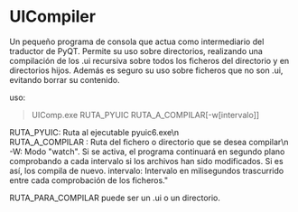 # UICompiler

Un pequeño programa de consola que actua como intermediario del traductor de PyQT. Permite su uso sobre directorios, realizando una compilación de los .ui recursiva sobre todos los ficheros del directorio y en directorios hijos. Además es seguro su uso sobre ficheros que no son .ui, evitando borrar su contenido.

uso:

> UIComp.exe RUTA_PYUIC RUTA_A_COMPILAR[-w[intervalo]]

RUTA_PYUIC: Ruta al ejecutable pyuic6.exe\n\
RUTA_A_COMPILAR : Ruta del fichero o directorio que se desea compilar\n\
-W: Modo "watch". Si se activa, el programa continuará en segundo plano comprobando a cada intervalo si los archivos han sido modificados. Si es así, los compila de nuevo.
intervalo: Intervalo en milisegundos trascurrido entre cada comprobación de los ficheros."

RUTA_PARA_COMPILAR puede ser un .ui o un directorio.
